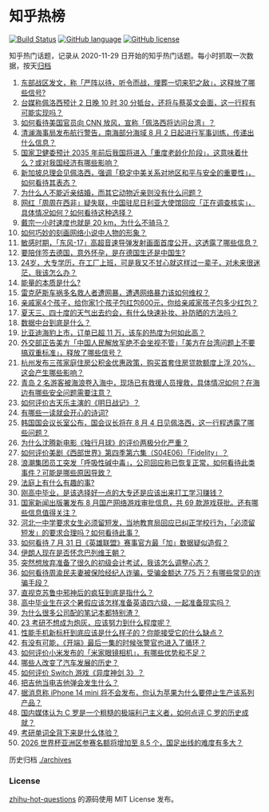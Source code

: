 # 知乎热榜
[![Build Status](https://github.com/ToWeLong/zhihu-hot-questions/workflows/CI/badge.svg)](https://github.com/ToWeLong/zhihu-hot-questions/actions)
[![GitHub language](https://img.shields.io/badge/language-golang-orange.svg)](https://golang.org/)
[![GitHub license](https://img.shields.io/github/license/ToWeLong/zhihu-hot-questions)](https://github.com/ToWeLong/zhihu-hot-questions/blob/main/LICENSE)

知乎热门话题，记录从 2020-11-29 日开始的知乎热门话题。每小时抓取一次数据，按天[归档](./archives)

<!-- BEGIN -->

1. [东部战区发文，称「严阵以待，听令而战，埋葬一切来犯之敌」，这释放了哪些信号?](https://www.zhihu.com/question/546437652)
1. [台媒称佩洛西预计 2 日晚 10 时 30 分抵台，还将与蔡英文会面，这一行程有可能实现吗？](https://www.zhihu.com/question/546453544)
1. [如何看待美国官员向 CNN 放风，宣称「佩洛西将访问台湾」？](https://www.zhihu.com/question/546436661)
1. [清澜海事局发布航行警告，南海部分海域 8 月 2 日起进行军事训练，传递出什么信息？](https://www.zhihu.com/question/546443427)
1. [国家卫健委预计 2035 年前后我国将进入「重度老龄化阶段」，这意味着什么？或对我国经济有哪些影响？](https://www.zhihu.com/question/546405958)
1. [新加坡总理会见佩洛西，强调「稳定中美关系对地区和平与安全的重要性」，如何看待其表态？](https://www.zhihu.com/question/546435551)
1. [为什么人不能近亲结婚，而其它动物近亲则没有什么问题？](https://www.zhihu.com/question/543519455)
1. [网红「周周在西非」疑失联，中国驻尼日利亚大使馆回应「正在调查核实」，具体情况如何？如何看待这种选择？](https://www.zhihu.com/question/546431411)
1. [戴宗一小时速度也就是 20 km，为什么不骑马？](https://www.zhihu.com/question/533518804)
1. [如何巧妙的刻画网络小说中人物的形象？](https://www.zhihu.com/question/393810993)
1. [敏感时期，「东风-17」高超音速导弹发射画面首度公开，这透露了哪些信息？](https://www.zhihu.com/question/546338147)
1. [要陪伴签去德国，意外怀孕，是在德国生还是中国生?](https://www.zhihu.com/question/510726058)
1. [24岁，大专学历，在工厂上班，可是我又不甘心就这样过一辈子，对未来很迷茫，我该怎么办？](https://www.zhihu.com/question/479565794)
1. [能量的本质是什么?](https://www.zhihu.com/question/20730088)
1. [雷克萨斯车祸多名救人者遭网暴，遭遇网络暴力该如何维权？](https://www.zhihu.com/question/546132780)
1. [亲戚家4个孩子，给你家1个孩子包红包600元，你给亲戚家孩子包多少红包？](https://www.zhihu.com/question/512795097)
1. [夏天三、四十度的天气出去约会，有什么快速补妆、补防晒的方法吗？](https://www.zhihu.com/question/543433139)
1. [数据中台到底是什么？](https://www.zhihu.com/question/539408684)
1. [比亚迪海豹上市，订单已超 11 万，该车的热度为何如此高？](https://www.zhihu.com/question/542841443)
1. [外交部正告美方「中国人民解放军绝不会坐视不管」「美方在台湾问题上不要搞双重标准」，释放了哪些信号？](https://www.zhihu.com/question/546411152)
1. [杭州发布三孩家庭住房公积金优惠政策，购买首套住房贷款额度上浮 20%，这会产生哪些影响？](https://www.zhihu.com/question/546345975)
1. [青岛 2 名游客被海浪卷入海中，现场已有救援人员搜救，具体情况如何？在海边有哪些安全问题需要注意？](https://www.zhihu.com/question/546355055)
1. [如何评价古天乐主演的《明日战记》？](https://www.zhihu.com/question/60772659)
1. [有哪些一读就会开心的诗词?](https://www.zhihu.com/question/279388374)
1. [韩国国会议长室公布，国会议长将在 8 月 4 日见佩洛西，这一行程透露了哪些问题？](https://www.zhihu.com/question/546363719)
1. [为什么沈腾新电影《独行月球》的评价两极分化严重？](https://www.zhihu.com/question/545913134)
1. [如何评价美剧《西部世界》第四季第六集（S04E06）「Fidelity」？](https://www.zhihu.com/question/543909441)
1. [浪潮集团员工突发「呼吸性碱中毒」，公司回应称已恢复正常，如何看待此类事件？可能是哪些原因导致？](https://www.zhihu.com/question/546380598)
1. [法庭上有什么有趣的事?](https://www.zhihu.com/question/63010274)
1. [刚高中毕业，是该选择好一点的大专还是应该出来打工学习赚钱？](https://www.zhihu.com/question/545441991)
1. [国家新闻出版署发布 8 月国产网络游戏审批信息，共 69 款游戏获批。还有哪些信息值得关注？](https://www.zhihu.com/question/546439183)
1. [河北一中学要求女生必须留短发，当地教育局回应已纠正学校行为，「必须留短发」的要求合理吗？如何看待此事？](https://www.zhihu.com/question/545796354)
1. [如何看待 7 月 31 日《英雄联盟》赛事官方最「加」数据疑似造假？](https://www.zhihu.com/question/546338501)
1. [伊朗人现在是否怀念巴列维王朝？](https://www.zhihu.com/question/31131784)
1. [突然想放弃准备了很久的初级会计考试，我该怎么调整心态？](https://www.zhihu.com/question/545101968)
1. [如何看待周渝民夫妻被保险经纪人诈骗，受骗金额达 775 万？有哪些常见的诈骗手段？](https://www.zhihu.com/question/546372828)
1. [直视克苏鲁中邪神后的疯狂到底是指什么？](https://www.zhihu.com/question/64206586)
1. [高中毕业生在这个暑假应该怎样准备英语四六级，一起准备现实吗？](https://www.zhihu.com/question/329190218)
1. [为什么很多公司配的笔记本都特别渣？](https://www.zhihu.com/question/545253024)
1. [23 考研不想成为炮灰，应该努力到什么程度呢？](https://www.zhihu.com/question/540137319)
1. [性能手机新标杆到底应该是什么样子的？你能接受它的什么缺点？](https://www.zhihu.com/question/545154407)
1. [有没有可能，《开端》最后一集的时候张警官也进入了循环？](https://www.zhihu.com/question/513372336)
1. [如何评价小米发布的「米家眼镜相机」，有哪些优势和不足？](https://www.zhihu.com/question/546351730)
1. [哪些人改变了汽车发展的历史？](https://www.zhihu.com/question/543080732)
1. [如何评价 Switch 游戏《异度神剑 3》？](https://www.zhihu.com/question/539069662)
1. [把吉他当电吉他弹会发生什么？](https://www.zhihu.com/question/376204609)
1. [据消息称 iPhone 14 mini 将不会发布，你认为苹果为什么要停止生产该系列产品？](https://www.zhihu.com/question/545704925)
1. [国内媒体认为 C 罗是一个粗糙的极端利己主义者，如何点评 C 罗的历史成就？](https://www.zhihu.com/question/545950935)
1. [考研单词全背下来是什么体验？](https://www.zhihu.com/question/376084230)
1. [2026 世界杯亚洲区参赛名额将增加至 8.5 个，国足出线的难度有多大？](https://www.zhihu.com/question/546375414)

<!-- END -->

历史归档 [./archives](./archives)


### License
[zhihu-hot-questions](https://github.com/towelong/zhihu-hot-questions) 的源码使用 MIT License 发布。